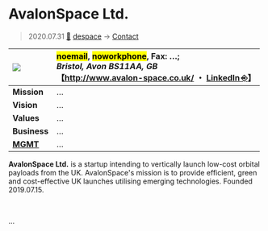 # AvalonSpace Ltd.
> 2020.07.31 [🚀](../index/index.md) [despace](index.md) → [Contact](contact.md)

|[![](f/con/a/avalonspace_logo1_thumb.jpg)](f/con/a/avalonspace_logo1.png)|<mark>noemail</mark>, <mark>noworkphone</mark>, Fax: …;<br> *Bristol, Avon BS11AA, GB*<br> 【<http://www.avalon-space.co.uk/> ・ [LinkedIn ⎆](https://www.linkedin.com/company/avalonspace/)】|
|:--|:--|
|**Mission**|…|
|**Vision**|…|
|**Values**|…|
|**Business**|…|
|**[MGMT](mgmt.md)**|…|

**AvalonSpace Ltd.** is a startup intending to vertically launch low-cost orbital payloads from the UK. AvalonSpace's mission is to provide efficient, green and cost-effective UK launches utilising emerging technologies. Founded 2019.07.15.

<p style="page-break-after:always"> </p>

…

